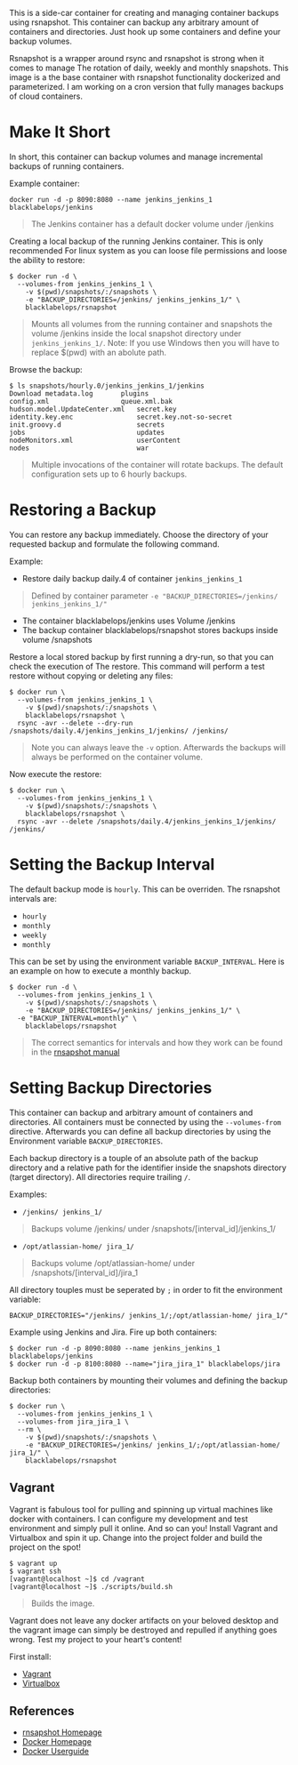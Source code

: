 

This is a side-car container for creating and managing container backups using rsnapshot. This container can backup
any arbitrary amount of containers and directories. Just hook up some containers and define your
backup volumes.

Rsnapshot is a wrapper around rsync and rsnapshot is strong when it comes to manage The
rotation of daily, weekly and monthly snapshots. This image is a the base container with
rsnapshot functionality dockerized and parameterized. I am working
on a cron version that fully manages backups of cloud containers.

# Make It Short

In short, this container can backup volumes and manage incremental backups of running containers.

Example container:

~~~~
docker run -d -p 8090:8080 --name jenkins_jenkins_1 blacklabelops/jenkins
~~~~

> The Jenkins container has a default docker volume under /jenkins

Creating a local backup of the running Jenkins container. This is only recommended For
linux system as you can loose file permissions and loose the ability to restore:

~~~~
$ docker run -d \
  --volumes-from jenkins_jenkins_1 \
	-v $(pwd)/snapshots/:/snapshots \
	-e "BACKUP_DIRECTORIES=/jenkins/ jenkins_jenkins_1/" \
	blacklabelops/rsnapshot
~~~~

> Mounts all volumes from the running container and snapshots the volume /jenkins inside the local
snapshot directory under `jenkins_jenkins_1/`. Note: If you use Windows then you will have to replace $(pwd)
with an abolute path.

Browse the backup:

~~~~
$ ls snapshots/hourly.0/jenkins_jenkins_1/jenkins
Download metadata.log		plugins
config.xml					queue.xml.bak
hudson.model.UpdateCenter.xml	secret.key
identity.key.enc				secret.key.not-so-secret
init.groovy.d					secrets
jobs							updates
nodeMonitors.xml				userContent
nodes							war
~~~~

> Multiple invocations of the container will rotate backups. The default configuration sets up to 6 hourly backups.

# Restoring a Backup

You can restore any backup immediately. Choose the directory of your requested backup and formulate the following command.

Example:

* Restore daily backup daily.4 of container `jenkins_jenkins_1`

> Defined by container parameter `-e "BACKUP_DIRECTORIES=/jenkins/ jenkins_jenkins_1/"`

* The container blacklabelops/jenkins uses Volume /jenkins
* The backup container blacklabelops/rsnapshot stores backups inside volume /snapshots

Restore a local stored backup by first running a dry-run, so that you can check the execution of The
restore. This command will perform a test restore without copying or deleting any files:

~~~~
$ docker run \
  --volumes-from jenkins_jenkins_1 \
	-v $(pwd)/snapshots/:/snapshots \
	blacklabelops/rsnapshot \
  rsync -avr --delete --dry-run /snapshots/daily.4/jenkins_jenkins_1/jenkins/ /jenkins/
~~~~

> Note you can always leave the `-v` option. Afterwards the backups will always be performed on the
container volume.

Now execute the restore:

~~~~
$ docker run \
  --volumes-from jenkins_jenkins_1 \
	-v $(pwd)/snapshots/:/snapshots \
	blacklabelops/rsnapshot \
  rsync -avr --delete /snapshots/daily.4/jenkins_jenkins_1/jenkins/ /jenkins/
~~~~

# Setting the Backup Interval

The default backup mode is `hourly`. This can be overriden. The rsnapshot intervals are:

* `hourly`
* `monthly`
* `weekly`
* `monthly`

This can be set by using the environment variable `BACKUP_INTERVAL`. Here is an
example on how to execute a monthly backup.

~~~~
$ docker run -d \
  --volumes-from jenkins_jenkins_1 \
	-v $(pwd)/snapshots/:/snapshots \
	-e "BACKUP_DIRECTORIES=/jenkins/ jenkins_jenkins_1/" \
  -e "BACKUP_INTERVAL=monthly" \
	blacklabelops/rsnapshot
~~~~

> The correct semantics for intervals and how they work can be found in the [rnsapshot manual](http://rsnapshot.org/)

# Setting Backup Directories

This container can backup and arbitrary amount of containers and directories. All containers
must be connected by using the `--volumes-from` directive. Afterwards you can define all
backup directories by using the Environment variable `BACKUP_DIRECTORIES`.

Each backup directory is a touple of an absolute path of the backup directory and a relative path
for the identifier inside the snapshots directory (target directory). All directories require trailing `/`.

Examples:

* `/jenkins/ jenkins_1/`

> Backups volume /jenkins/ under /snapshots/[interval_id]/jenkins_1/

* `/opt/atlassian-home/ jira_1/`

> Backups volume /opt/atlassian-home/ under /snapshots/[interval_id]/jira_1

All directory touples must be seperated by `;` in order to fit the environment variable:

~~~~
BACKUP_DIRECTORIES="/jenkins/ jenkins_1/;/opt/atlassian-home/ jira_1/"
~~~~

Example using Jenkins and Jira. Fire up both containers:

~~~~
$ docker run -d -p 8090:8080 --name jenkins_jenkins_1 blacklabelops/jenkins
$ docker run -d -p 8100:8080 --name="jira_jira_1" blacklabelops/jira
~~~~

Backup both containers by mounting their volumes and defining the backup directories:

~~~~
$ docker run \
  --volumes-from jenkins_jenkins_1 \
  --volumes-from jira_jira_1 \
  --rm \
	-v $(pwd)/snapshots/:/snapshots \
	-e "BACKUP_DIRECTORIES=/jenkins/ jenkins_1/;/opt/atlassian-home/ jira_1/" \
	blacklabelops/rsnapshot
~~~~

## Vagrant

Vagrant is fabulous tool for pulling and spinning up virtual machines like docker with containers. I can configure my development and test environment and simply pull it online. And so can you! Install Vagrant and Virtualbox and spin it up. Change into the project folder and build the project on the spot!

~~~~
$ vagrant up
$ vagrant ssh
[vagrant@localhost ~]$ cd /vagrant
[vagrant@localhost ~]$ ./scripts/build.sh
~~~~

> Builds the image.

Vagrant does not leave any docker artifacts on your beloved desktop and the vagrant image can simply be destroyed and repulled if anything goes wrong. Test my project to your heart's content!

First install:

* [Vagrant](https://www.vagrantup.com/)
* [Virtualbox](https://www.virtualbox.org/)

## References

* [rnsapshot Homepage](http://rsnapshot.org/)
* [Docker Homepage](https://www.docker.com/)
* [Docker Userguide](https://docs.docker.com/userguide/)
